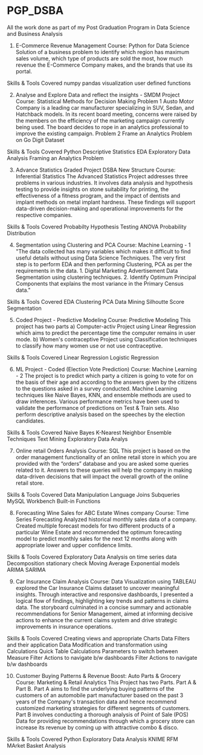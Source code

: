 # PGP_DSBA
All the work done as part of my Post Graduation Program in Data Science and Business Analysis
1) E-Commerce Revenue Management
Course: Python for Data Science
Solution of a business problem to identify which region has maximum sales volume, which type of products are sold the most, how much revenue the E-Commerce Company makes, and the brands that use its portal.

Skills & Tools Covered
numpy
pandas
visualization
user defined functions

2) Analyse and Explore Data and reflect the insights - SMDM Project
Course: Statistical Methods for Decision Making
Problem 1 Austo Motor Company is a leading car manufacturer specializing in SUV, Sedan, and Hatchback models. In its recent board meeting, concerns were raised by the members on the efficiency of the marketing 
campaign currently being used. The board decides to rope in an analytics professional to improve the existing campaign. Problem 2 Frame an Analytics Problem on Go Digit Dataset

Skills & Tools Covered
Python
Descriptive Statistics
EDA
Exploratory Data Analysis
Framing an Analytics Problem

3) Advance Statistics Graded Project DSBA New Structure
Course: Inferential Statistics
The Advanced Statistics Project addresses three problems in various industries. It involves data analysis and hypothesis testing to provide insights on stone suitability for printing, the effectiveness of a 
fitness program, and the impact of dentists and implant methods on metal implant hardness. These findings will support data-driven decision-making and operational improvements for the respective companies.

Skills & Tools Covered
Probabilty
Hypothesis Testing
ANOVA
Probability Distribution

4) Segmentation using Clustering and PCA
Course: Machine Learning - 1
"The data collected has many variables which makes it difficult to find useful details without using Data Science Techniques. The very first step is to perform EDA and then performing Clustering, PCA as per 
the requirements in the data. 1. Digital Marketing Advertisement Data Segmentation using clustering techniques. 2. Identify Optimum Principal Components that explains the most variance in the Primary Census data."

Skills & Tools Covered
EDA
Clustering
PCA
Data Mining
Silhoutte Score
Segmentation

5) Coded Project - Predictive Modeling
Course: Predictive Modeling
This project has two parts a) Computer-activ Project using Linear Regression which aims to predict the percentage time the computer remains in user mode. 
b) Women's contraceptive Project using Classification techniques to classify how many women use or not use contraceptive.

Skills & Tools Covered
Linear Regression
Logistic Regression

6) ML Project - Coded (Election Vote Prediction)
Course: Machine Learning - 2
The project is to predict which party a citizen is going to vote for on the basis of their age and according to the answers given by the citizens to the questions asked in a survey conducted. 
Machine Learning techniques like Naive Bayes, KNN, and ensemble methods are used to draw inferences. Various performance metrics have been used to validate the performance of predictions on Test & Train sets.
Also perform descriptive analysis based on the speeches by the election candidates.

Skills & Tools Covered
Naive Bayes
K-Nearest Neighbor
Ensemble Techniques
Text Mining
Exploratory Data Analys

7) Online retail Orders Analysis
Course: SQL
This project is based on the order management functionality of an online retail store in which you are provided with the “orders” database and you are asked some queries related to it. 
Answers to these queries will help the company in making data-driven decisions that will impact the overall growth of the online retail store.  

Skills & Tools Covered
Data Manipulation Language
Joins
Subqueries
MySQL Workbench
Built-in Functions

8) Forecasting Wine Sales for ABC Estate Wines company
Course: Time Series Forecasting
Analyzed historical monthly sales data of a company. Created multiple forecast models for two different products of a 
particular Wine Estate and recommended the optimum forecasting model to predict monthly sales for the next 12 months along with appropriate lower and upper confidence limits.

Skills & Tools Covered
Exploratory Data Analysis on time series data
Decomposition
stationary check
Moving Average
Exponential models
ARIMA
SARIMA

9) Car Insurance Claim Analysis
Course: Data Visualization using TABLEAU
explored the Car Insurance Claims dataset to uncover meaningful insights. Through interactive and responsive dashboards, I presented a logical flow of findings, highlighting key trends and patterns in claims data. 
The storyboard culminated in a concise summary and actionable recommendations for Senior Management, 
aimed at informing decisive actions to enhance the current claims system and drive strategic improvements in insurance operations.

Skills & Tools Covered
Creating views and appropriate Charts
Data Filters and their application
Data Modification and transformation using Calculations
Quick Table Calculations
Parameters to switch between Measure
Filter Actions to navigate b/w dashboards
Filter Actions to navigate b/w dashboards

10) Customer Buying Patterns & Revenue Boost: Auto Parts & Grocery
Course: Marketing & Retail Analytics
This Project has two Parts. Part A & Part B. Part A aims to find the underlying buying patterns of the customers of an automobile part manufacturer based on the past 3 years of the Company's transaction data and 
hence recommend customized marketing strategies for different segments of customers. Part B involves conducting a thorough analysis of Point of Sale (POS) Data for providing recommendations through which a
grocery store can increase its revenue by coming up with attractive combo & disco.

Skills & Tools Covered
Python
Exploratory Data Analysis
KNIME
RFM
MArket Basket Analysis